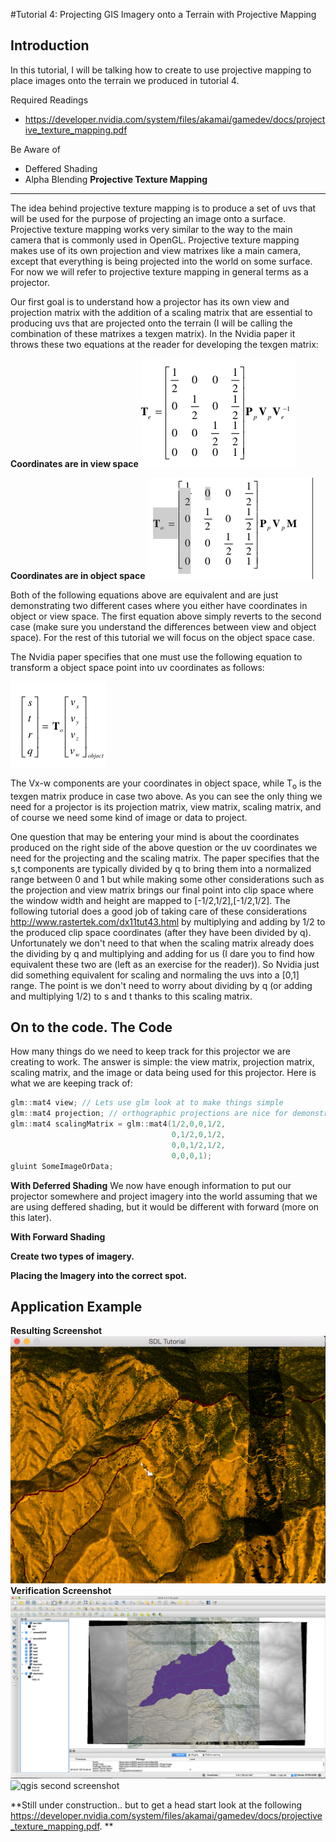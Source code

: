 #Tutorial 4: Projecting GIS Imagery onto a Terrain with Projective Mapping

**Introduction**
-----
In this tutorial, I will be talking how to create to use projective mapping to place images onto the terrain we produced in tutorial 4. 

Required Readings
* https://developer.nvidia.com/system/files/akamai/gamedev/docs/projective_texture_mapping.pdf

Be Aware of
* Deffered Shading
* Alpha Blending
**Projective Texture Mapping**
---
The idea behind projective texture mapping is to produce a set of uvs that will be used for the purpose of projecting an image onto a surface. Projective texture mapping works very similar to the way to the main camera that is commonly used in OpenGL. Projective texture mapping makes use of its own projection and view matrixes like a main camera, except that everything is being projected into the world on some surface. For now we will refer to projective texture mapping in general terms as a projector.

Our first goal is to understand how a projector has its own view and projection matrix with the addition of a scaling matrix that are essential to producing uvs that are projected onto the terrain (I will be calling the combination of these matrixes a texgen matrix). In the Nvidia paper it throws these two equations at the reader for developing the texgen matrix:

**Coordinates are in view space**
![eyelineartexgen.png](eyelineartexgen.png)

**Coordinates are in object space**
![objectlineartexgen.png](objectlineartexgen.png)

Both of the following equations above are equivalent and are just demonstrating two different cases where you either have coordinates in object or view space. The first equation above simply reverts to the second case (make sure you understand the differences between view and object space). For the rest of this tutorial we will focus on the object space case. 

The Nvidia paper specifies that one must use the following equation to transform a object space point into uv coordinates as follows:

![texgen.png](texgen.png)

The Vx-w components are your coordinates in object space, while T<sub>o</sub> is the texgen matrix produce in case two above. As you can see the only thing we need for a projector is its projection matrix, view matrix, scaling matrix, and of course we need some kind of image or data to project. 

One question that may be entering your mind is about the coordinates produced on the right side of the above question or the uv coordinates we need for the projecting and the scaling matrix. The paper specifies that the s,t components are typically divided by q to bring them into a normalized range between 0 and 1 but while making some other considerations such as the projection and view matrix brings our final point into clip space where the window width and height are mapped to [-1/2,1/2],[-1/2,1/2]. The following tutorial does a good job of taking care of these considerations http://www.rastertek.com/dx11tut43.html by multiplying and adding by 1/2 to the produced clip space coordinates (after they have been divided by q). Unfortunately we don't need to that when the scaling matrix already does the dividing by q and multiplying and adding for us (I dare you to find how equivalent these two are (left as an exercise for the reader)). So Nvidia just did something equivalent for scaling and normaling the uvs into a [0,1] range. The point is we don't need to worry about dividing by q (or adding and multiplying 1/2) to s and t thanks to this scaling matrix.

On to the code.
**The Code**
----
How many things do we need to keep track for this projector we are creating to work. The answer is simple: the view matrix, projection matrix, scaling matrix, and the image or data being used for this projector. Here is what we are keeping track of:
```c++
glm::mat4 view; // Lets use glm look at to make things simple
glm::mat4 projection; // orthographic projections are nice for demonstrating satellite images and data
glm::mat4 scalingMatrix = glm::mat4(1/2,0,0,1/2,
                                    0,1/2,0,1/2,
                                    0,0,1/2,1/2,
                                    0,0,0,1);
gluint SomeImageOrData;
```
**With Deferred Shading**
We now have enough information to put our projector somewhere and project imagery into the world assuming that we are using deffered shading, but it would be different with forward (more on this later). 

**With Forward Shading**

**Create two types of imagery.**

**Placing the Imagery into the correct spot.**

**Application Example**
----

**Resulting Screenshot**
![Resulting Screenshot](application.png)
**Verification Screenshot**
![qgis screenshot](qgis.png)
![qgis second screenshot](qgis2.png)

**Still under construction.. but to get a head start look at the following https://developer.nvidia.com/system/files/akamai/gamedev/docs/projective_texture_mapping.pdf. **
